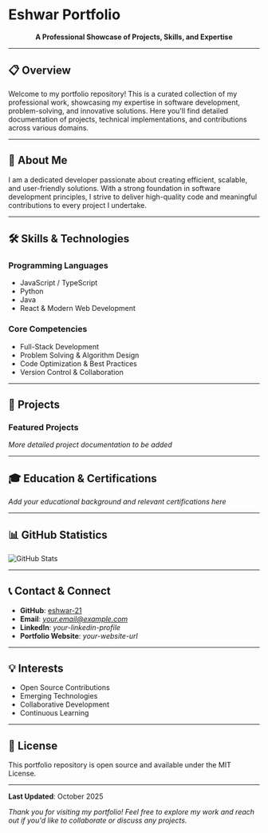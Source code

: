 # Eshwar Portfolio

<div align="center">
  <strong>A Professional Showcase of Projects, Skills, and Expertise</strong>
</div>

---

## 📋 Overview

Welcome to my portfolio repository! This is a curated collection of my professional work, showcasing my expertise in software development, problem-solving, and innovative solutions. Here you'll find detailed documentation of projects, technical implementations, and contributions across various domains.

---

## 🎯 About Me

I am a dedicated developer passionate about creating efficient, scalable, and user-friendly solutions. With a strong foundation in software development principles, I strive to deliver high-quality code and meaningful contributions to every project I undertake.

---

## 🛠️ Skills & Technologies

### Programming Languages
- JavaScript / TypeScript
- Python
- Java
- React & Modern Web Development

### Core Competencies
- Full-Stack Development
- Problem Solving & Algorithm Design
- Code Optimization & Best Practices
- Version Control & Collaboration

---

## 📁 Projects

### Featured Projects

*More detailed project documentation to be added*

---

## 🎓 Education & Certifications

*Add your educational background and relevant certifications here*

---

## 📊 GitHub Statistics

![GitHub Stats](https://github-readme-stats.vercel.app/api?username=eshwar-21&show_icons=true&theme=radical)

---

## 📞 Contact & Connect

- **GitHub**: [eshwar-21](https://github.com/eshwar-21)
- **Email**: *your.email@example.com*
- **LinkedIn**: *your-linkedin-profile*
- **Portfolio Website**: *your-website-url*

---

## 💡 Interests

- Open Source Contributions
- Emerging Technologies
- Collaborative Development
- Continuous Learning

---

## 📝 License

This portfolio repository is open source and available under the MIT License.

---

**Last Updated**: October 2025

*Thank you for visiting my portfolio! Feel free to explore my work and reach out if you'd like to collaborate or discuss any projects.*
